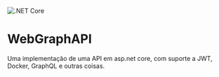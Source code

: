 ![.NET Core](https://github.com/cassiano3795/WebGraphAPI/workflows/.NET%20Core/badge.svg?branch=master)

# WebGraphAPI
Uma implementação de uma API em asp.net core, com suporte a JWT, Docker, GraphQL e outras coisas.
